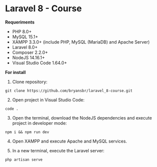 # Laravel 8 - Course
**Requeriments**
- PHP 8.0+
- MySQL 15.1+
- XAMPP 3.3.0+ (include PHP, MySQL (MariaDB) and Apache Server)
- Laravel 8.0+
- Composer 2.2.0+
- NodeJS 14.16.1+
- Visual Studio Code 1.64.0+

**For install**
1. Clone repository:
```
git clone https://github.com/bryansbr/laravel_8-course.git
```
2. Open project in Visual Studio Code:
```
code .
```
3. Open the terminal, download the NodeJS dependencies and execute project in developer mode:
```
npm i && npm run dev
```
4. Open XAMPP and execute Apache and MySQL services.

5. In a new terminal, execute the Laravel server:
```
php artisan serve
```
